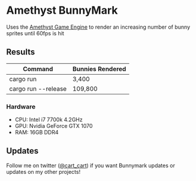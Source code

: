 # Amethyst BunnyMark

Uses the [Amethyst Game Engine](https://www.amethyst.rs/) to render an increasing number of bunny sprites until 60fps is hit

## Results

| Command             | Bunnies Rendered |
|---------------------|------------------|
| cargo run           | 3,400            |
| cargo run --release | 109,800          |

### Hardware

* CPU: Intel i7 7700k 4.2GHz
* GPU: Nvidia GeForce GTX 1070
* RAM: 16GB DDR4


## Updates

Follow me on twitter ([@cart_cart](https://twitter.com/cart_cart)) if you want Bunnymark updates or updates on my other projects!
